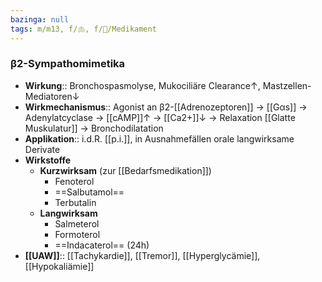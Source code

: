 ```yaml
---
bazinga: null
tags: m/m13, f/🫁, f/💊/Medikament
---
```

### β2-Sympathomimetika
- **Wirkung**:: Bronchospasmolyse, Mukociliäre Clearance↑, Mastzellen-Mediatoren↓ 
- **Wirkmechanismus**:: Agonist an β2-[[Adrenozeptoren]] → [[Gαs]] → Adenylatcyclase → [[cAMP]]↑ → [[Ca2+]]↓ → Relaxation [[Glatte Muskulatur]] → Bronchodilatation
- **Applikation**:: i.d.R. [[p.i.]], in Ausnahmefällen orale langwirksame Derivate
- **Wirkstoffe**
	- **Kurzwirksam** (zur [[Bedarfsmedikation]])
		- Fenoterol
		- ==Salbutamol==
		- Terbutalin
	- **Langwirksam**
		- Salmeterol
		- Formoterol
		- ==Indacaterol== (24h)
- **[[UAW]]**:: [[Tachykardie]], [[Tremor]], [[Hyperglycämie]], [[Hypokaliämie]]

